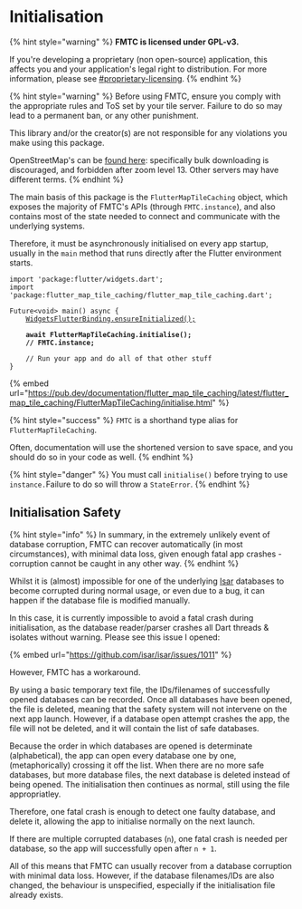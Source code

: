 # Initialisation

{% hint style="warning" %}
**FMTC is licensed under GPL-v3.**

If you're developing a proprietary (non open-source) application, this affects you and your application's legal right to distribution. For more information, please see [#proprietary-licensing](../#proprietary-licensing "mention").
{% endhint %}

{% hint style="warning" %}
Before using FMTC, ensure you comply with the appropriate rules and ToS set by your tile server. Failure to do so may lead to a permanent ban, or any other punishment.

This library and/or the creator(s) are not responsible for any violations you make using this package.

OpenStreetMap's can be [found here](https://operations.osmfoundation.org/policies/tiles): specifically bulk downloading is discouraged, and forbidden after zoom level 13. Other servers may have different terms.
{% endhint %}

The main basis of this package is the `FlutterMapTileCaching` object, which exposes the majority of FMTC's APIs (through `FMTC.instance`), and also contains most of the state needed to connect and communicate with the underlying systems.

Therefore, it must be asynchronously initialised on every app startup, usually in the `main` method that runs directly after the Flutter environment starts.

<pre class="language-dart" data-title="main.dart"><code class="lang-dart">import 'package:flutter/widgets.dart';
import 'package:flutter_map_tile_caching/flutter_map_tile_caching.dart';

Future&#x3C;void> main() async {
    <a data-footnote-ref href="#user-content-fn-1">WidgetsFlutterBinding.ensureInitialized();</a>   
    
<strong>    await FlutterMapTileCaching.initialise();
</strong><strong>    // FMTC.instance;
</strong>    
    // Run your app and do all of that other stuff
}
</code></pre>

{% embed url="https://pub.dev/documentation/flutter_map_tile_caching/latest/flutter_map_tile_caching/FlutterMapTileCaching/initialise.html" %}

{% hint style="success" %}
`FMTC` is a shorthand type alias for `FlutterMapTileCaching`.

Often, documentation will use the shortened version to save space, and you should do so in your code as well.
{% endhint %}

{% hint style="danger" %}
You must call `initialise()` before trying to use `instance.`Failure to do so will throw a `StateError`.
{% endhint %}

## Initialisation Safety

{% hint style="info" %}
In summary, in the extremely unlikely event of database corruption, FMTC can recover automatically (in most circumstances), with minimal data loss, given enough fatal app crashes - corruption cannot be caught in any other way.
{% endhint %}

Whilst it is (almost) impossible for one of the underlying [Isar](https://isar.dev/) databases to become corrupted during normal usage, or even due to a bug, it can happen if the database file is modified manually.

In this case, it is currently impossible to avoid a fatal crash during initialisation, as the database reader/parser crashes all Dart threads & isolates without warning. Please see this issue I opened:

{% embed url="https://github.com/isar/isar/issues/1011" %}

However, FMTC has a workaround.

By using a basic temporary text file, the IDs/filenames of successfully opened databases can be recorded. Once all databases have been opened, the file is deleted, meaning that the safety system will not intervene on the next app launch. However, if a database open attempt crashes the app, the file will not be deleted, and it will contain the list of safe databases.

Because the order in which databases are opened is determinate (alphabetical), the app can open every database one by one, (metaphorically) crossing it off the list. When there are no more safe databases, but more database files, the next database is deleted instead of being opened. The initialisation then continues as normal, still using the file appropriatley.

Therefore, one fatal crash is enough to detect one faulty database, and delete it, allowing the app to initialise normally on the next launch.

If there are multiple corrupted databases (`n`), one fatal crash is needed per database, so the app will successfully open after `n + 1`.

All of this means that FMTC can usually recover from a database corruption with minimal data loss. However, if the database filenames/IDs are also changed, the behaviour is unspecified, especially if the initialisation file already exists.

[^1]: A Flutter method required to prevent a fatal error from occurring on app launch.
